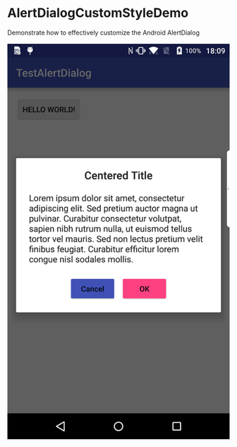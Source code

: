 # AlertDialogCustomStyleDemo

Demonstrate how to effectively customize the Android AlertDialog<br /><br />
![screenshot](screenshot.png "Custom AlertDialog")
